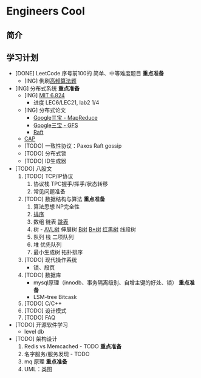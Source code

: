 # Engineers Cool

## 简介

## 学习计划

+ [DONE] LeetCode 序号前100的 简单、中等难度题目 **重点准备**
    + [ING] 倒刷[高频算法题](https://zhuanlan.zhihu.com/p/386929820)
+ [ING] 分布式系统 **重点准备**
    + [ING] [MIT 6.824](https://pdos.csail.mit.edu/6.824/schedule.html)
        + 进度 LEC6/LEC21, lab2 1/4
    + [ING] 分布式论文
        + [Google三宝 - MapReduce](https://engineers.cool/#/pages/Distributed-System/Papers/MapReduce)
        + [Google三宝 - GFS](https://engineers.cool/#/pages/Distributed-System/Papers/GFS)
        + [Raft](https://engineers.cool/#/pages/Distributed-System/Papers/Raft)
    + [CAP](https://engineers.cool/#/pages/Distributed-System/CAP)
    + [TODO] 一致性协议：Paxos Raft gossip
    + [TODO] 分布式锁
    + [TODO] ID生成器
+ [TODO] 八股文
    1. [TODO] TCP/IP协议
        1. 协议栈 TPC握手/挥手/状态转移
        2. 常见问题准备
    2. [TODO] 数据结构与算法 **重点准备**
        1. 算法思想 NP完全性
        2. [排序](https://engineers.cool/#/pages/Stereotyped/Data-Structures-&-Algorithm/sort)
        3. 数组 链表 [跳表](https://engineers.cool/#/pages/Stereotyped/Data-Structures-&-Algorithm/skip_list)
        4. 树 - [AVL树](https://engineers.cool/#/pages/Stereotyped/Data-Structures-&-Algorithm/avl.md) 伸展树 [B树](https://engineers.cool/#/pages/Stereotyped/Data-Structures-&-Algorithm/btree) [B+树](https://engineers.cool/#/pages/Stereotyped/Data-Structures-&-Algorithm/b+tree) [红黑树](https://engineers.cool/#/pages/Stereotyped/Data-Structures-&-Algorithm/rbtree) 线段树
        5. 队列 栈 二项队列
        6. 堆 优先队列 
        7. 最小生成树 拓扑排序
    3. [TODO] 现代操作系统
        + 锁、段页
    4. [TODO] 数据库
        + mysql原理（innodb、事务隔离级别、自增主键的好处、锁） **重点准备**
        + LSM-tree Bitcask
    5. [TODO] C/C\+\+
    6. [TODO] 设计模式
    7. [TODO] FAQ
+ [TODO] 开源软件学习
    + level db
+ [TODO] 架构设计
    1. Redis vs Memcached - TODO **重点准备**
    2. 名字服务/服务发现 - TODO
    3. mq 原理 **重点准备**
    4. UML：类图
